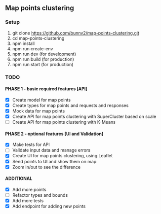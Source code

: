 
## Map points clustering
### Setup
1. git clone https://github.com/bunnv2/map-points-clustering.git
2. cd map-points-clustering
3. npm install
4. npm run create-env
5. npm run dev (for development)
6. npm run build (for production)
7. npm run start (for production)

### TODO
#### PHASE 1 - basic required features [API]
- [x] Create model for map points
- [x] Create types for map points and requests and responses
- [x] Mock data for map points
- [x] Create API for map points clustering with SuperCluster based on scale
- [ ] Create API for map points clustering with K-Means
#### PHASE 2 - optional features [UI and Validation]
- [x] Make tests for API
- [ ] Validate input data and manage errors
- [x] Create UI for map points clustering, using Leaflet
- [x] Send points to UI and show them on map
- [x] Zoom in/out to see the difference

#### ADDITIONAL
- [x] Add more points
- [ ] Refactor types and bounds
- [x] Add more tests
- [x] Add endpoint for adding new points